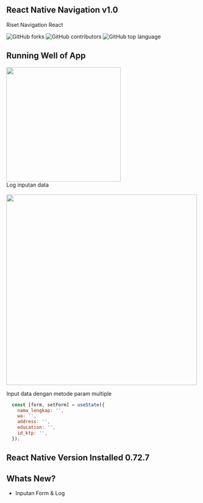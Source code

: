 ## React Native Navigation v1.0
Riset Navigation React

![GitHub forks](https://img.shields.io/github/forks/aspsptyd/react-native-research.svg) ![GitHub contributors](https://img.shields.io/github/contributors/aspsptyd/react-native-research.svg) ![GitHub top language](https://img.shields.io/github/languages/top/aspsptyd/react-native-research.svg)

## Running Well of App

<img src="https://github.com/aspsptyd/react-native-research/assets/98740335/565399f0-3c0c-4884-a9cd-23ff40cb537f" width="300" />

<br />
Log inputan data
<br /><br />

<img src="https://github.com/aspsptyd/react-native-research/assets/98740335/52360928-cf92-4880-b5d1-00c0734bce68" width="500" />

Input data dengan metode param multiple

```js
  const [form, setForm] = useState({
    nama_lengkap: '',
    wa: '',
    address: '',
    education: '',
    id_ktp: '',
  });
```

## React Native Version Installed 0.72.7

## Whats New?

- Inputan Form & Log